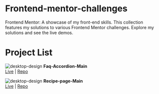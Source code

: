 # Frontend-mentor-challenges
Frontend Mentor: A showcase of my front-end skills. This collection features my solutions to various Frontend Mentor challenges. Explore my solutions and see the live demos.
# Project List
![desktop-design](https://github.com/user-attachments/assets/8e5ca46a-4fcc-4a2d-8c16-10078fec92ea)
<b> Faq-Accordion-Main </b><br />
 [Live](https://rifkyfaris.github.io/faq-accordion-main-Frontend-Mentor-/) | [Repo](https://github.com/RifkyFaris/faq-accordion-main-Frontend-Mentor-)

![desktop-design](https://github.com/user-attachments/assets/ca1a38e4-a493-4d1e-8a53-c256effb5103)
<b> Recipe-page-Main </b><br />
 [Live](https://rifkyfaris.github.io/recipe-page-main/) | [Repo](https://github.com/RifkyFaris/recipe-page-main)

 
